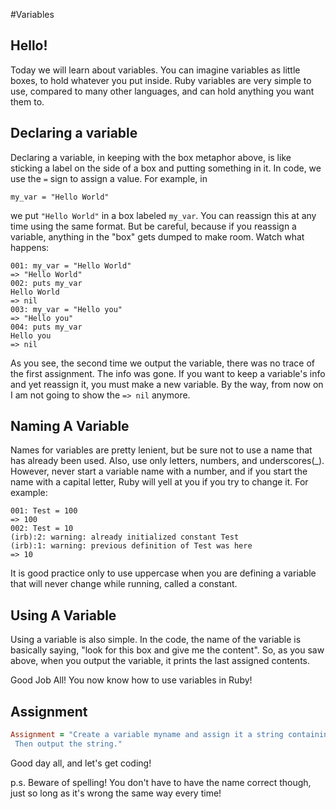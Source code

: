 #Variables

## Hello!
Today we will learn about variables. You can imagine variables as little boxes, to hold whatever you put inside. Ruby variables are very simple to use, compared to many other languages, and can hold anything you want them to.

## Declaring a variable

Declaring a variable, in keeping with the box metaphor above, is like sticking a label on the side of a box and putting something in it. In code, we use the `=` sign to assign a value. For example, in

`my_var = "Hello World"`

we put `"Hello World"` in a box labeled `my_var`. You can reassign this at any time using the same format. But be careful, because if you reassign a variable, anything in the "box" gets dumped to make room. Watch what happens:

```
001: my_var = "Hello World"
=> "Hello World"
002: puts my_var
Hello World
=> nil
003: my_var = "Hello you"
=> "Hello you"
004: puts my_var
Hello you
=> nil
```

As you see, the second time we output the variable, there was no trace of the first assignment. The info was gone. If you want to keep a variable's info and yet reassign it, you must make a new variable. By the way, from now on I am not going to show the `=> nil` anymore.

## Naming A Variable

Names for variables are pretty lenient, but be sure not to use a name that has already been used. Also, use only letters, numbers, and underscores(_). However, never start a variable name with a number, and if you start the name with a capital letter, Ruby will yell at you if you try to change it. For example:

```
001: Test = 100
=> 100
002: Test = 10
(irb):2: warning: already initialized constant Test
(irb):1: warning: previous definition of Test was here
=> 10
```

It is good practice only to use uppercase when you are defining a variable that will never change while running, called a constant.

## Using A Variable

Using a variable is also simple. In the code, the name of the variable is basically saying, "look for this box and give me the content". So, as you saw above, when you output the variable, it prints the last assigned contents.

Good Job All! You now know how to use variables in Ruby!

## Assignment 

```ruby
Assignment = "Create a variable myname and assign it a string containing your name. 
 Then output the string."
```

Good day all, and let's get coding!

p.s. Beware of spelling! You don't have to have the name correct though, just so long as it's wrong the same way every time!
